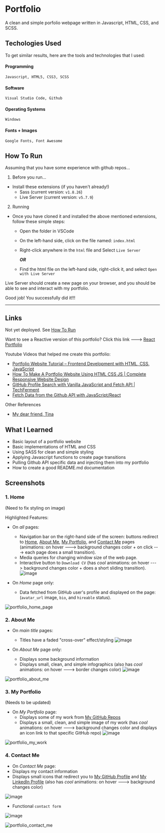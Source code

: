# Portfolio
A clean and simple porfolio webpage written in Javascript, HTML, CSS, and SCSS.

## Techologies Used
To get similar results, here are the tools and technologies that I used:
 
   #### Programming
    Javascript, HTML5, CSS3, SCSS 

   #### Software
    Visual Studio Code, Github

   #### Operating Systems
    Windows

   #### Fonts + Images
    Google Fonts, Font Awesome

## How To Run
Assuming that you have some experience with github repos...

1. Before you run...
- Install these extensions (if you haven't already!)
    - Sass (current version: `v1.8.26`)
    - Live Server (current version: `v5.7.9`)
2. Running
- Once you have cloned it and installed the above mentioned extensions, follow these simple steps:
    - Open the folder in VSCode
    - On the left-hand side, click on the file named: `index.html`
    - Right-click anywhere in the `html` file and Select `Live Server` 
    
         ***OR***
    
    - Find the html file on the left-hand side, right-click it, and select `Open with Live Server`
 
Live Server should create a new page on your browser, and you should be able to see and interact with my portfolio.
      
Good job! You successfully did it!!!

---
## Links
Not yet deployed. See [How To Run](#how-to-run)

Want to see a Reactive version of this portfolio? Click this link ---> [React Portfolio](https://github.com/jasih/react-portfolio)

Youtube Videos that helped me create this portfolio:
   - [Portfolio Website Tutorial – Frontend Development with HTML, CSS, JavaScript](https://www.youtube.com/watch?v=xV7S8BhIeBo)
   - [How To Make A Portfolio Website Using HTML CSS JS | Complete Responsive Website Design](https://www.youtube.com/watch?v=0YFrGy_mzjY)
   - [GitHub Profile Search with Vanilla JavaScript and Fetch API | TechFerment](https://www.youtube.com/watch?v=0Kfwbays58g)
   - [Fetch Data from the Github API with JavaScript/React](https://www.youtube.com/watch?v=aGiPMygfMM4)

Other References
   - [My dear friend, Tina](https://github.com/tmjohnson112341/FastTrack-Portfolio) 

## What I Learned
- Basic layout of a portfolio website
- Basic implementations of HTML and CSS
- Using SASS for clean and simple styling
- Applying Javascript functions to create page transitions
- Pulling Github API specific data and injecting them into my portfolio
- How to create a good README.md documentation

## Screenshots

### 1. Home
(Need to fix styling on image)

Highlighted Features:
 - On *all* pages:
   - Navigation bar on the right-hand side of the screen: buttons redirect to [Home](#1-home), [About Me](#2-about-me), [My Portfolio](#3-my-portfolio), and [Contact Me](#4-contact-me) pages (animations: on hover ---> background changes color + on click ---> each page does a small transition).
   - Media queries for changing window size of the web page.
   - Interactive button to `Download CV` (has *cool* animations: on hover ---> background changes color + does a short sliding transition).
   ![image](https://github.com/jasih/portfolio/assets/57278438/ca73ab22-87b0-40fb-9405-d3b75a76d6a7)
 
 - On *Home* page only:
   - Data fetched from GitHub user's profile and displayed on the page: (`avatar_url` image, `bio`, and `hireable` status).

![portfolio_home_page](https://github.com/jasih/portfolio/assets/57278438/b9b3adc5-68dd-4caf-b747-d0af0178f2c5)

### 2. About Me
- On *main title* pages:
  - Titles have a faded "cross-over" effect/styling
  ![image](https://github.com/jasih/portfolio/assets/57278438/e954b8a5-459e-4529-b642-c06deec722e3)

- On *About Me* page only:
  - Displays some background information
  - Displays small, clean, and simple infographics (also has *cool* animations: on hover ---> border changes color) 
  ![image](https://github.com/jasih/portfolio/assets/57278438/fe0a88c3-9c65-459b-a480-9c6503146a5b)

![portfolio_about_me](https://github.com/jasih/portfolio/assets/57278438/9053f60d-11c0-45cf-9d35-c3ca5174844b)

### 3. My Portfolio 
(Needs to be updated)

- On *My Portfolio* page:
  - Displays some of my work from [My GitHub Repos](https://github.com/jasih?tab=repositories)
  - Displays a small, clean, and simple image of my work (has *cool* animations: on hover ---> background changes color and displays an icon link to that specific GitHub repo)
  ![image](https://github.com/jasih/portfolio/assets/57278438/8378be60-6e3c-4ee8-87e3-6a099b3e600d)

![portfolio_my_work](https://github.com/jasih/portfolio/assets/57278438/be3caad1-300e-4f07-8c33-ced5758ae2dd)

### 4. Contact Me

- On *Contact Me* page:
 - Displays my contact information
 - Displays small icons that redirect you to [My GitHub Profile](https://github.com/jasih) and [My LinkedIn Profile](https://www.linkedin.com/in/janet-sihapanya-b03102199/) (also has *cool* animations: on hover ---> background changes color)

 ![image](https://github.com/jasih/portfolio/assets/57278438/8dc2a14e-9978-4018-822c-2799183dd3ff)

 - Functional `contact form`
 
 ![image](https://github.com/jasih/portfolio/assets/57278438/8d192379-3231-4fd6-9744-96eb1115d8ba)
 
![portfolio_contact_me](https://github.com/jasih/portfolio/assets/57278438/67afa310-5961-479f-a9c4-b864db4f4639)
